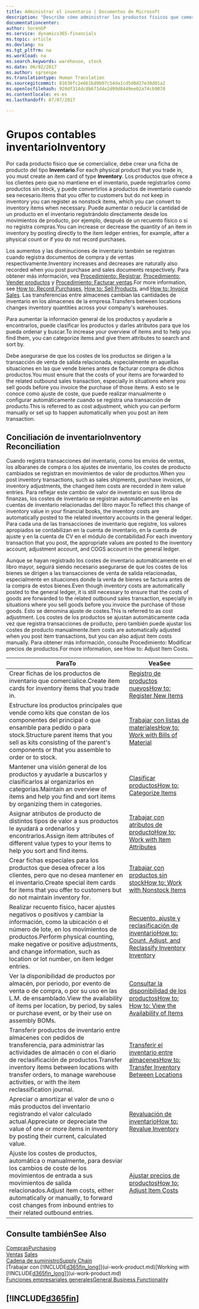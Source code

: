 ```yaml
---
title: Administrar el inventario | Documentos de Microsoft
description: "Describe cómo administrar los productos físicos que comercializa, por ejemplo, manipulación de las existencias en el almacén."
documentationcenter: 
author: SorenGP
ms.service: dynamics365-financials
ms.topic: article
ms.devlang: na
ms.tgt_pltfrm: na
ms.workload: na
ms.search.keywords: warehouse, stock
ms.date: 06/02/2017
ms.author: sgroespe
ms.translationtype: Human Translation
ms.sourcegitcommit: 81636fc2e661bd9b07c54da1cd5d0d27e30d01a2
ms.openlocfilehash: 920df314dc8b671d4e2d99d8449ee02a74cb9078
ms.contentlocale: es-es
ms.lasthandoff: 07/07/2017

---
```


# <a name="inventory"></a><span data-ttu-id="a4688-103">Grupos contables inventario</span><span class="sxs-lookup"><span data-stu-id="a4688-103">Inventory</span></span>
<span data-ttu-id="a4688-104">Por cada producto físico que se comercialice, debe crear una ficha de producto del tipo **Inventario**.</span><span class="sxs-lookup"><span data-stu-id="a4688-104">For each physical product that you trade in, you must create an item card of type **Inventory**.</span></span> <span data-ttu-id="a4688-105">Los productos que ofrece a los clientes pero que no mantiene en el inventario, puede registrarlos como productos sin stock, y puede convertirlos a productos de inventario cuando sea necesario.</span><span class="sxs-lookup"><span data-stu-id="a4688-105">Items that you offer to customers but do not keep in inventory you can register as nonstock items, which you can convert to inventory items when necessary.</span></span> <span data-ttu-id="a4688-106">Puede aumentar o reducir la cantidad de un producto en el inventario registrándolo directamente desde los movimientos de producto, por ejemplo, después de un recuento físico o si no registra compras.</span><span class="sxs-lookup"><span data-stu-id="a4688-106">You can increase or decrease the quantity of an item in inventory by posting directly to the item ledger entries, for example, after a physical count or if you do not record purchases.</span></span>

<span data-ttu-id="a4688-107">Los aumentos y las disminuciones de inventario también se registran cuando registra documentos de compra y de ventas respectivamente.</span><span class="sxs-lookup"><span data-stu-id="a4688-107">Inventory increases and decreases are naturally also recorded when you post purchase and sales documents respectively.</span></span> <span data-ttu-id="a4688-108">Para obtener más información, vea [Procedimiento: Registrar](purchasing-how-record-purchases.md), [Procedimiento: Vender productos](sales-how-sell-products.md) y [Procedimiento: Facturar ventas](sales-how-invoice-sales.md).</span><span class="sxs-lookup"><span data-stu-id="a4688-108">For more information, see [How to: Record Purchases](purchasing-how-record-purchases.md), [How to: Sell Products](sales-how-sell-products.md), and [How to: Invoice Sales](sales-how-invoice-sales.md).</span></span> <span data-ttu-id="a4688-109">Las transferencias entre almacenes cambian las cantidades de inventario en los almacenes de la empresa.</span><span class="sxs-lookup"><span data-stu-id="a4688-109">Transfers between locations changes inventory quantities across your company's warehouses.</span></span>   

<span data-ttu-id="a4688-110">Para aumentar la información general de los productos y ayudarle a encontrarlos, puede clasificar los productos y darles atributos para que los pueda ordenar y buscar.</span><span class="sxs-lookup"><span data-stu-id="a4688-110">To increase your overview of items and to help you find them, you can categorize items and give them attributes to search and sort by.</span></span>

<span data-ttu-id="a4688-111">Debe asegurarse de que los costes de los productos se dirigen a la transacción de venta de salida relacionada, especialmente en aquellas situaciones en las que vende bienes antes de facturar compra de dichos productos.</span><span class="sxs-lookup"><span data-stu-id="a4688-111">You must ensure that the costs of your items are forwarded to the related outbound sales transaction, especially in situations where you sell goods before you invoice the purchase of those items.</span></span> <span data-ttu-id="a4688-112">A esto se le conoce como ajuste de coste, que puede realizar manualmente o configurar automáticamente cuando se registra una transacción de producto.</span><span class="sxs-lookup"><span data-stu-id="a4688-112">This is referred to as cost adjustment, which you can perform manually or set up to happen automatically when you post an item transaction.</span></span>

## <a name="inventory-reconciliation"></a><span data-ttu-id="a4688-113">Conciliación de inventario</span><span class="sxs-lookup"><span data-stu-id="a4688-113">Inventory Reconciliation</span></span>
<span data-ttu-id="a4688-114">Cuando registra transacciones del inventario, como los envíos de ventas, los albaranes de compra o los ajustes de inventario, los costes de producto cambiados se registran en movimientos de valor de productos.</span><span class="sxs-lookup"><span data-stu-id="a4688-114">When you post inventory transactions, such as sales shipments, purchase invoices, or inventory adjustments, the changed item costs are recorded in item value entries.</span></span> <span data-ttu-id="a4688-115">Para reflejar este cambio de valor de inventario en sus libros de finanzas, los costes de inventario se registran automáticamente en las cuentas de inventario relacionadas del libro mayor.</span><span class="sxs-lookup"><span data-stu-id="a4688-115">To reflect this change of inventory value in your financial books, the inventory costs are automatically posted to the related inventory accounts in the general ledger.</span></span> <span data-ttu-id="a4688-116">Para cada una de las transacciones de inventario que registre, los valores apropiados se contabilizan en la cuenta de inventario, en la cuenta de ajuste y en la cuenta de CV en el módulo de contabilidad.</span><span class="sxs-lookup"><span data-stu-id="a4688-116">For each inventory transaction that you post, the appropriate values are posted to the inventory account, adjustment account, and COGS account in the general ledger.</span></span>

<span data-ttu-id="a4688-117">Aunque se hayan registrado los costes de inventario automáticamente en el libro mayor, seguirá siendo necesario asegurarse de que los costes de los bienes se dirigen a las transacciones de venta de salida relacionadas, especialmente en situaciones donde la venta de bienes se factura antes de la compra de estos bienes.</span><span class="sxs-lookup"><span data-stu-id="a4688-117">Even though inventory costs are automatically posted to the general ledger, it is still necessary to ensure that the costs of goods are forwarded to the related outbound sales transaction, especially in situations where you sell goods before you invoice the purchase of those goods.</span></span> <span data-ttu-id="a4688-118">Esto se denomina ajuste de costes.</span><span class="sxs-lookup"><span data-stu-id="a4688-118">This is referred to as cost adjustment.</span></span> <span data-ttu-id="a4688-119">Los costes de los productos se ajustan automáticamente cada vez que registra transacciones de producto, pero también puede ajustar los costes de producto manualmente.</span><span class="sxs-lookup"><span data-stu-id="a4688-119">Item costs are automatically adjusted when you post item transactions, but you can also adjust item costs manually.</span></span> <span data-ttu-id="a4688-120">Para obtener más información, consulte Procedimiento: Modificar precios de productos.</span><span class="sxs-lookup"><span data-stu-id="a4688-120">For more information, see How to: Adjust Item Costs.</span></span>

|<span data-ttu-id="a4688-121">Para</span><span class="sxs-lookup"><span data-stu-id="a4688-121">To</span></span> |<span data-ttu-id="a4688-122">Vea</span><span class="sxs-lookup"><span data-stu-id="a4688-122">See</span></span> |
|---|----|
|<span data-ttu-id="a4688-123">Crear fichas de los productos de inventario que comercialice.</span><span class="sxs-lookup"><span data-stu-id="a4688-123">Create item cards for inventory items that you trade in.</span></span>|[<span data-ttu-id="a4688-124">Registro de productos nuevos</span><span class="sxs-lookup"><span data-stu-id="a4688-124">How to: Register New Items</span></span>](inventory-how-register-new-items.md)|
|<span data-ttu-id="a4688-125">Estructure los productos principales que vende como kits que constan de los componentes del principal o que ensamble para pedido o para stock.</span><span class="sxs-lookup"><span data-stu-id="a4688-125">Structure parent items that you sell as kits consisting of the parent's components or that you assemble to order or to stock.</span></span>|[<span data-ttu-id="a4688-126">Trabajar con listas de materiales</span><span class="sxs-lookup"><span data-stu-id="a4688-126">How to: Work with Bills of Material</span></span>](inventory-how-work-BOMs.md)|
|<span data-ttu-id="a4688-127">Mantener una visión general de los productos y ayudarle a buscarlos y clasificarlos al organizarlos en categorías.</span><span class="sxs-lookup"><span data-stu-id="a4688-127">Maintain an overview of items and help you find and sort items by organizing them in categories.</span></span>|[<span data-ttu-id="a4688-128">Clasificar productos</span><span class="sxs-lookup"><span data-stu-id="a4688-128">How to: Categorize Items</span></span>](inventory-how-categorize-items.md)|
|<span data-ttu-id="a4688-129">Asignar atributos de producto de distintos tipos de valor a sus productos le ayudará a ordenarlos y encontrarlos.</span><span class="sxs-lookup"><span data-stu-id="a4688-129">Assign item attributes of different value types to your items to help you sort and find items.</span></span>|[<span data-ttu-id="a4688-130">Trabajar con atributos de producto</span><span class="sxs-lookup"><span data-stu-id="a4688-130">How to: Work with Item Attributes</span></span>](inventory-how-work-item-attributes.md)|
|<span data-ttu-id="a4688-131">Crear fichas especiales para los productos que desea ofrecer a los clientes, pero que no desea mantener en el inventario.</span><span class="sxs-lookup"><span data-stu-id="a4688-131">Create special item cards for items that you offer to customers but do not maintain inventory for.</span></span>|[<span data-ttu-id="a4688-132">Trabajar con productos sin stock</span><span class="sxs-lookup"><span data-stu-id="a4688-132">How to: Work with Nonstock Items</span></span>](inventory-how-work-nonstock-items.md)|
|<span data-ttu-id="a4688-133">Realizar recuento físico, hacer ajustes negativos o positivos y cambiar la información, como la ubicación o el número de lote, en los movimientos de productos.</span><span class="sxs-lookup"><span data-stu-id="a4688-133">Perform physical counting, make negative or positive adjustments, and change information, such as location or lot number, on item ledger entries.</span></span>|[<span data-ttu-id="a4688-134">Recuento, ajuste y reclasificación de inventario</span><span class="sxs-lookup"><span data-stu-id="a4688-134">How to: Count, Adjust, and Reclassify Inventory Inventory</span></span>](inventory-how-count-adjust-reclassify.md)|
|<span data-ttu-id="a4688-135">Ver la disponibilidad de productos por almacén, por periodo, por evento de venta o de compra, o por su uso en las L.M. de ensamblado.</span><span class="sxs-lookup"><span data-stu-id="a4688-135">View the availability of items per location, by period, by sales or purchase event, or by their use on assembly BOMs.</span></span>|[<span data-ttu-id="a4688-136">Consultar la disponibilidad de los productos</span><span class="sxs-lookup"><span data-stu-id="a4688-136">How to: How to: View the Availability of Items</span></span>](inventory-how-availability-overview.md)|
|<span data-ttu-id="a4688-137">Transferir productos de inventario entre almacenes con pedidos de transferencia, para administrar las actividades de almacén o con el diario de reclasificación de productos.</span><span class="sxs-lookup"><span data-stu-id="a4688-137">Transfer inventory items between locations with transfer orders, to manage warehouse activities, or with the item reclassification journal.</span></span>|[<span data-ttu-id="a4688-138">Transferir el inventario entre almacenes</span><span class="sxs-lookup"><span data-stu-id="a4688-138">How to: Transfer Inventory Between Locations</span></span>](inventory-how-transfer-between-locations.md)|
|<span data-ttu-id="a4688-139">Apreciar o amortizar el valor de uno o más productos del inventario registrando el valor calculado actual.</span><span class="sxs-lookup"><span data-stu-id="a4688-139">Appreciate or depreciate the value of one or more items in inventory by posting their current, calculated value.</span></span>|[<span data-ttu-id="a4688-140">Revaluación de inventario</span><span class="sxs-lookup"><span data-stu-id="a4688-140">How to: Revalue Inventory</span></span>](inventory-how-revalue-inventory.md)|
|<span data-ttu-id="a4688-141">Ajuste los costes de productos, automática o manualmente, para desviar los cambios de coste de los movimientos de entrada a sus movimientos de salida relacionados.</span><span class="sxs-lookup"><span data-stu-id="a4688-141">Adjust item costs, either automatically or manually, to forward cost changes from inbound entries to their related outbound entries.</span></span>|[<span data-ttu-id="a4688-142">Ajustar precios de productos</span><span class="sxs-lookup"><span data-stu-id="a4688-142">How to: Adjust Item Costs</span></span>](inventory-how-adjust-item-costs.md)|

## <a name="see-also"></a><span data-ttu-id="a4688-143">Consulte también</span><span class="sxs-lookup"><span data-stu-id="a4688-143">See Also</span></span>  
[<span data-ttu-id="a4688-144">Compras</span><span class="sxs-lookup"><span data-stu-id="a4688-144">Purchasing</span></span>](purchasing-manage-purchasing.md)  
<span data-ttu-id="a4688-145">[Ventas](sales-manage-sales.md)  </span><span class="sxs-lookup"><span data-stu-id="a4688-145">[Sales](sales-manage-sales.md)  </span></span>  
[<span data-ttu-id="a4688-146">Cadena de suministro</span><span class="sxs-lookup"><span data-stu-id="a4688-146">Supply Chain</span></span>](madeira-supply-chain.md)  
<span data-ttu-id="a4688-147">[Trabajar con [!INCLUDE[d365fin_long](includes/d365fin_long_md.md)]](ui-work-product.md)</span><span class="sxs-lookup"><span data-stu-id="a4688-147">[Working with [!INCLUDE[d365fin_long](includes/d365fin_long_md.md)]](ui-work-product.md)</span></span>  
[<span data-ttu-id="a4688-148">Funciones empresariales generales</span><span class="sxs-lookup"><span data-stu-id="a4688-148">General Business Functionality</span></span>](ui-across-business-areas.md)

## [!INCLUDE[d365fin](includes/free_trial_md.md)]
